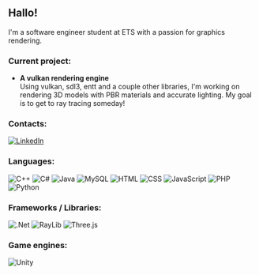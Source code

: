 ## Hallo!
I'm a software engineer student at ETS with a passion for graphics rendering.

### Current project:
- **A vulkan rendering engine**  
  Using vulkan, sdl3, entt and a couple other libraries, I'm working on rendering 3D models with PBR materials and accurate lighting. My goal is to get to ray tracing someday!

### Contacts:
[![LinkedIn](https://img.shields.io/badge/LinkedIn-%230077B5.svg?logo=linkedin&logoColor=white)](https://linkedin.com/in/aymerik-blais-3a8183334) 

### Languages:
![C++](https://img.shields.io/badge/c++-%2300599C.svg?style=for-the-badge&logo=c%2B%2B&logoColor=white)
![C#](https://img.shields.io/badge/c%23-%23239120.svg?style=for-the-badge&logo=csharp&logoColor=white)
![Java](https://img.shields.io/badge/java-%23ED8B00.svg?style=for-the-badge&logo=openjdk&logoColor=white)
![MySQL](https://img.shields.io/badge/MySQL-4479A1?style=for-the-badge&logo=mysql&logoColor=fff)
![HTML](https://img.shields.io/badge/HTML-%23E34F26.svg?style=for-the-badge&logo=html5&logoColor=white)
![CSS](https://img.shields.io/badge/CSS-1572B6?style=for-the-badge&logo=css3&logoColor=fff)
![JavaScript](https://img.shields.io/badge/JavaScript-F7DF1E?style=for-the-badge&logo=javascript&logoColor=000)
![PHP](https://img.shields.io/badge/php-%23777BB4.svg?style=for-the-badge&logo=php&logoColor=white)
![Python](https://img.shields.io/badge/Python-3776AB?style=for-the-badge&logo=python&logoColor=fff)

### Frameworks / Libraries:
![.Net](https://img.shields.io/badge/.NET-5C2D91?style=for-the-badge&logo=.net&logoColor=white)
![RayLib](https://img.shields.io/badge/RAYLIB-FFFFFF.svg?style=for-the-badge&logo=raylib&logoColor=black)
![Three.js](https://img.shields.io/badge/Three.js-000?style=for-the-badge&logo=threedotjs&logoColor=fff)

### Game engines:
![Unity](https://img.shields.io/badge/Unity-%23000000.svg?style=for-the-badge&logo=unity&logoColor=white)
